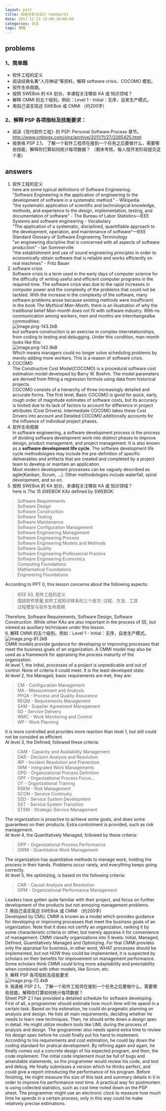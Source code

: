 ```yaml
---  
layout: post  
title: 系统分析与设计 homework1
date: 2017-12-23 12:00:10+00:00  
categories: 日志  
tags: 博客  
---  
```

  
## problems    
### 1、简单题    
    
 - 软件工程的定义    
 - 阅读经典名著“人月神话”等资料，解释 software crisis、COCOMO 模型。    
 - 软件生命周期。    
 - 按照 SWEBok 的 KA 划分，本课程关注哪些 KA 或 知识领域？    
 - 解释 CMMI 的五个级别。例如：Level 1 - Initial：无序，自发生产模式。    
 - 用自己语言简述 SWEBok 或 CMMI （约200字）    
### 2、解释 PSP 各项指标及技能要求：    
    
 - 阅读《现代软件工程》的 PSP: Personal Software Process 章节。 http://www.cnblogs.com/xinz/archive/2011/11/27/2265425.html    
 - 按表格 PSP 2.1， 了解一个软件工程师在接到一个任务之后要做什么，需要哪些技能，解释你打算如何统计每项数据？ （期末考核，每人按开发阶段提交这个表）    
    
## answers    
    
 1. 软件工程的定义      
here are some typical definitions of Software Engineering:      
"Software Engineering is the application of engineering to the development of software in a systematic method." - Wikipedia      
"the systematic application of scientific and technological knowledge, methods, and experience to the design, implementation, testing, and documentation of software" - The Bureau of Labor Statistics—IEEE Systems and software engineering - Vocabulary      
"The application of a systematic, disciplined, quantifiable approach to the development, operation, and maintenance of software"—IEEE Standard Glossary of Software Engineering Terminology      
"an engineering discipline that is concerned with all aspects of software production" - Ian Sommerville      
"the establishment and use of sound engineering principles in order to economically obtain software that is reliable and works efficiently on real machines" - Fritz Bauer      
 2. software crisis    
 Software crisis is a term used in the early days of computer science for the difficulty of writing useful and efficient computer programs in the required time. The software crisis was due to the rapid increases in computer power and the complexity of the problems that could not be tackled. With the increase in the complexity of the software, many software problems arose because existing methods were insufficient.    
In the book *The Mythical Man-Month*, there is an illustration of why the traditional belief *Man-month* does not fit with software industry. With no communication among workers, men and months are interchangealbe commodities:    
![image.png-143.2kB][1]    
but software construction is an exercise in complex interrelationships, from coding to testing and debugging. Under this condition, man-month looks like this:    
![image.png-142.9kB][2]    
Which means managers could no longer solve scheduling problems by merely adding more workers. This is a reason of software crisis.    
 3. COCOMO    
The Constructive Cost Model(COCOMO) is a procedural software cost estimation model developed by Barry W. Boehm. The model parameters are derived from fitting a regression formula using data from historical projects.    
COCOMO consists of a hierarchy of three increasingly detailed and accurate forms. The first level, Basic COCOMO is good for quick, early, rough order of magnitude estimates of software costs, but its accuracy is limited due to its lack of factors to account for difference in project attributes (Cost Drivers). Intermediate COCOMO takes these Cost Drivers into account and Detailed COCOMO additionally accounts for the influence of individual project phases.    
 4. 软件生命周期    
In software engineering, a software development process is the process of dividing software development work into distinct phases to improve design, product management, and project management. It is also known as a **software development life cycle**. The software development life cycle methodologies may include the pre-definition of specific deliverables and artifacts that are created and completed by a project team to develop or maintain an application.    
Most modern development processes can be vaguely described as agile(Kanban, Scrum, ...). Other methodologies include waterfall, spiral development, and so on.      
 5. 按照 SWEBok 的 KA 划分，本课程关注哪些 KA 或 知识领域？    
here is *The 15 SWEBOK KAs* defined by SWEBOK:    
> Software Requirements    
Software Design    
Software Construction    
Software Testing    
Software Maintenance    
Software Configuration Management    
Software Engineering Management    
Software Engineering Process    
Software Engineering Models and Methods    
Software Quality    
Software Engineering Professional Practice    
Software Engineering Economics    
Computing Foundations    
Mathematical Foundations    
Engineering Foundations    
     
 According to PPT 0, this lesson concerns about the following aspects:    
> IEEE 93, 软件工程的定义    
围绕软件质量,软件工程知识体系的三个层次: 过程、方法、工具    
过程模型与软件生命周期    
    
 Therefore, Software Requirements, Software Design, Software Construction. While other KAs are also important in the process of SE, but viewed as auxillary techniques under this lesson.    
 6. 解释 CMMI 的五个级别。例如：Level 1 - Initial：无序，自发生产模式。    
![image.png-81.2kB][3]      
CMMI models provide guidance for developing or improving processes that meet the business goals of an organization. A CMMI model may also be used as a framework for appraising the process maturity of the organization.      
At level 1, the Initial, processes of a project is unpredicable and out of control. None of criteria it could meet. It is the least developed state.      
At level 2, the Managed, basic requirements are met, they are:      
> CM - Configuration Management      
MA - Measurement and Analysis      
PPQA - Process and Quality Assurance      
REQM - Requirements Management      
SAM - Supplier Agreement Management      
SD - Service Delivery      
WMC - Work Monitoring and Control      
WP - Work Planning      
     
 It is more controlled and provides more reaction than level 1, but still could not be consided as efficient.      
At level 3, the Defined, followed these criteria:      
> CAM - Capacity and Availability Management      
DAR - Decision Analysis and Resolution      
IRP - Incident Resolution and Prevention      
IWM - Integrated Work Managements      
OPD - Organizational Process Definition      
OPF - Organizational Process Focus...      
OT - Organizational Training      
RSKM - Risk Management      
SCON - Service Continuity      
SSD - Service System Development      
SST - Service System Transition      
STSM - Strategic Service Management      
    
 The organization is proactive to achieve some goals, and does some guarantees on their products. Extra controlment is provided, such as risk management.      
At level 4, the Quanlitatively Managed, followed by these criteria:      
> OPP - Organizational Process Performance      
QWM - Quantitative Work Management      
    
 The organization has quantitative methods to manage work, holding the process in their hands. Problems occur rarely, and everything keeps going correctly.      
At level 5, the optimizing, is based on the following criteria:      
> CAR - Causal Analysis and Resolution      
OPM - Organizational Performance Management      
    
 Leaders have gotten quite familiar with their project, and focus on further development of the products but not annoying management problems.      
 7. 用自己语言简述 SWEBok 或 CMMI （约200字）      
Developed by CMU, CMMI is known as a model which provides guidance for developing or improving processes that meet the business goals of an organization. Note that it does not certify an organization, ranking it by some characteristic criteria or other, but merely appraise it for convenience of management. CMMI classify organizations into 5 levels: Initial, Managed, Defined, Quantitatively Managed and Optimizing. For that CMMI provides only the appraisal for business, in other word, WHAT processes should be implemented, but not HOW they could be implemented, it is suspected by scholars on their benefits for improvement on management performance. Some scholars think CMMI could bring more adaptability and preictability when combined with other models, like Scrum, etc.      
 8. 解释 PSP 各项指标及技能要求    
![image.png-72.4kB][4]    
 9. 按表格 PSP 2.1， 了解一个软件工程师在接到一个任务之后要做什么，需要哪些技能，解释你打算如何统计每项数据？    
Sheet PSP 2.1 has provided a detailed schedule for software developing. First of all, a programmer should estimate how much time will he spend in a certain task. Based on his estimation, he could do pragmatic planning on analysis and design. He lists all main requirements, deciding whether he needs to learn new techniques. Then, he should write down a design spec in detail. He might utilize modern tools like UML during the process of analysis and design. The grogrammer also needs spend extra time to review his design spec before he could finally put his hand to implement. According to his requirements and cost estimation, he could lay down the coding standard for pratical development. By refining again and again, he finally comes out a concrete design of his expected program, and then, the code implement. The initial code implement must be full of bugs and amendable statements, so the programmer would review his code, and test and debug. He finally submisses a version which he thinks perfect, and could give a report introducing the performance of his program. Before finishing, He might measure the size of this task and summary details in it in order to improve his performance next time. A practical way for postmortem is using collected statistics, such as cost time noted down on the PSP sheet. The programmer might use an electronic clock to measure how much time he spends in a certain process, only in this way could he make relatively precise estimations.    
    
     
     
      
    
    
  [1]: http://static.zybuluo.com/twoer2/2jdadoaadkl3gv2dhwfxb9mb/image.png    
  [2]: http://static.zybuluo.com/twoer2/71uvd14do4srx0854npwnunj/image.png    
  [3]: http://static.zybuluo.com/twoer2/5oqbhnqsis8nkou9qkj1vbhv/image.png  
  [4]: http://static.zybuluo.com/twoer2/tklsqgk2gjqks65pedte0oiu/image.png   
                
